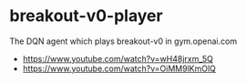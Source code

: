 # breakout-v0-player
The DQN agent which plays breakout-v0 in gym.openai.com

* https://www.youtube.com/watch?v=wH48jrxm_5Q
* https://www.youtube.com/watch?v=OiMM9lKmOlQ
